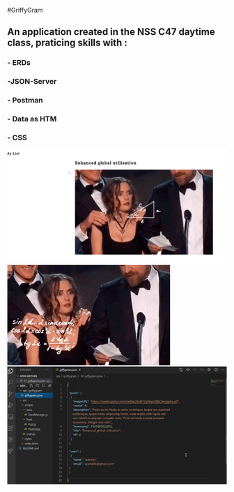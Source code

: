 #GriffyGram

## An application created in the NSS C47 daytime class, praticing skills with : 

### - ERDs
### -JSON-Server
### - Postman
### - Data as HTM
### - CSS

![](2021-03-08%2013_35_24-GiffyGram%20C47%20Nashville%20Software%20School.png)
![](giphy.gif)
![](2021-03-08%2013_36_29-giffygram.json%20-%20griffygram%20-%20Visual%20Studio%20Code.png)

